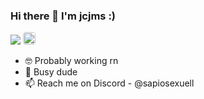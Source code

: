 ### Hi there 👋 I'm jcjms :)
![](https://komarev.com/ghpvc/?username=jcjms&color=brightgreen)
<a href="https://discord.com/users/661582273988263936">
  <img style="border-radius: 4px; height: 20px;" src="https://img.shields.io/badge/Discord-5865F2.svg?style=for-the-badge&logo=Discord&logoColor=white" alt="discord">
</a>

- 🤓 Probably working rn
- 💼 Busy dude
- 📫 Reach me on Discord - @sapiosexuell

<!--[![GitHub stats](https://github-readme-stats.vercel.app/api?username=jcjms&show_icons=true&theme=dark#gh-dark-mode-only)](https://github.com/anuraghazra/github-readme-stats)-->
<!--[![Top Langs](https://github-readme-stats.vercel.app/api/top-langs/?username=jcjms&show_icons=true&theme=dark#gh-dark-mode-only)]-->
